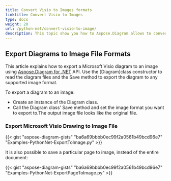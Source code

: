 ```yaml
---
title: Convert Visio to Images formats 
linktitle: Convert Visio to Images
type: docs
weight: 20
url: /python-net/convert-visio-to-image/
description: This topic show you how to Aspose.Diagram allows to convert Visio to various images formats. Convert Visio,VSD, VSS, VDW, VST, VSDX, VSSX, VSTX, VSDM, VSTM,VSSM to PNG, JPEG, BMP images with a few lines of code.
---
```


## **Export Diagrams to Image File Formats**
This article explains how to export a Microsoft Visio diagram to an image using [Aspose.Diagram for .NET](https://products.aspose.com/diagram/python-net/) API. Use the [Diagram]class constructor to read the diagram files and the Save method to export the diagram to any supported image format.

To export a diagram to an image:

- Create an instance of the Diagram class.
- Call the Diagram class' Save method and set the image format you want to export to.The output image file looks like the original file.
### **Export Microsoft Visio Drawing to Image File**
{{< gist "aspose-diagram-gists" "ba6a69bbbb0ec99f2a0561b49bcd96e7" "Examples-PythonNet-ExportToImage.py" >}}

It is also possible to save a particular page to image, instead of the entire document:

{{< gist "aspose-diagram-gists" "ba6a69bbbb0ec99f2a0561b49bcd96e7" "Examples-PythonNet-ExportPageToImage.py" >}}